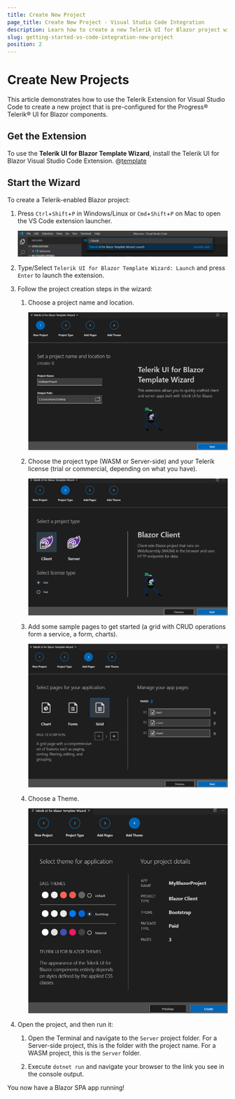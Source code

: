 ```yaml
---
title: Create New Project
page_title: Create New Project - Visual Studio Code Integration
description: Learn how to create a new Telerik UI for Blazor project with our Visual Studio Code Templates.
slug: getting-started-vs-code-integration-new-project
position: 2
---
```



# Create New Projects

This article demonstrates how to use the Telerik Extension for Visual Studio Code to create a new project that is pre-configured for the Progress&reg; Telerik&reg; UI for Blazor components.

## Get the Extension

To use the **Telerik UI for Blazor Template Wizard**, install the Telerik UI for Blazor Visual Studio Code Extension. @[template](/_contentTemplates/common/general-info.md#vs-code-x-download)

## Start the Wizard

To create a Telerik-enabled Blazor project:

1. Press `Ctrl`+`Shift`+`P` in Windows/Linux or `Cmd`+`Shift`+`P` on Mac to open the VS Code extension launcher.

    ![launch Telerik Blazor VS Code extension](images/launch-extension.png)

1. Type/Select `Telerik UI for Blazor Template Wizard: Launch` and press `Enter` to launch the extension.

1. Follow the project creation steps in the wizard:
    1. Choose a project name and location.
    
        ![choose Telerik project name and location](images/project-name-and-location.png)
        
    1. Choose the project type (WASM or Server-side) and your Telerik license (trial or commercial, depending on what you have).
    
        ![choose Blazor project type and Telerik license](images/project-type-and-license.png)
    
    1. Add some sample pages to get started (a grid with CRUD operations form a service, a form, charts).
    
        ![add sample pages](images/add-pages.png)
    
    1. Choose a Theme.
    
        ![choose Telerik Theme](images/choose-theme.png)

1. Open the project, and then run it:

    1. Open the Terminal and navigate to the `Server` project folder. For a Server-side project, this is the folder with the project name. For a WASM project, this is the `Server` folder.

    1. Execute `dotnet run` and navigate your browser to the link you see in the console output.

You now have a Blazor SPA app running!


